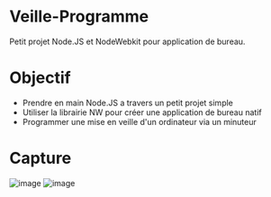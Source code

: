 # Veille-Programme
Petit projet Node.JS et NodeWebkit pour application de bureau.

# Objectif
- Prendre en main Node.JS a travers un petit projet simple
- Utiliser la librairie NW pour créer une application de bureau natif
- Programmer une mise en veille d'un ordinateur via un minuteur

# Capture

![image](https://user-images.githubusercontent.com/53474519/167869892-6fc5dc52-b2ee-450a-a531-347d12d03eed.png)
![image](https://user-images.githubusercontent.com/53474519/167869969-6d6359a6-b65b-45b6-b2b3-e8aed0705c48.png)

